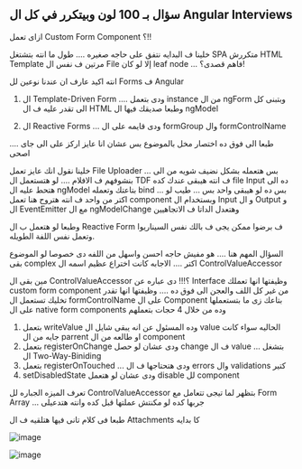 
سؤال بـ 100 لون وبيتكرر في كل ال Angular Interviews
---------------------------------
ازاى تعمل Custom Form Component ؟!!

خلينا ف البدايه نتفق على حاجه صغيره .... طول ما انته بتشتغل SPA متكررش HTML Template مرتين ف نفس ال File إلا لو كان leaf node ... فاهم قصدى؟!

انته اكيد عارف ان عندنا نوعين لل Forms ف Angular 
1. ال Template-Driven Form .... ودى بتعمل instance من ال ngForm وبتبنى كل الى تقدر عليه ف ال HTML وطبعا صديقك فيها ال ngModel

2. ال Reactive Forms ... ودى قايمه على ال formGroup وال formControlName

طبعا الى فوق ده اختصار مخل بالموضوع بس عشان انا عايز اركز على الى جاى .... اصحى

خلينا نقول انك عايز تعمل File Uploader ... بس هتعمله بشكل نضيف شويه من الى بنشوفهم ف الافلام .... لو هتستعمل ال TDF ف انته هيبقى عندك كده file Input ده الى هتحط عليه ال ngModel بتاعتك وتعمله bind ... بس ده لو هيبقى واحد بس ... طيب لو اكتر من واحد ف انته هتروح هنا تعمل component وبستخدام ال Input و ال Output و ال EventEmitter مع ال ngModelChange وهتعدل الداتا ف الاتجاهيين

 وطبعا لو هتعمل ب ال Reactive Form ف برضوا ممكن يجى ف بالك نفس السيناريوا وتعمل نفس اللفة الطويله.

السؤال المهم هنا .... هو مفيش حاجه احسن واسهل من اللفه دى خصوصا لو الموضوع بقى complex اكتر .... الاجابه كانت اختراع عظيم اسمه ال ControlValueAccessor 

مين بقى ال ControlValueAccessor ؟!!!
دى عباره عن Interface وظيفتها انها تعملك custom form component من غير كل اللف والعجن الى فوق ده .... وظيفتها انها تقدر تخليك تستعمل ال formControlName على ال Component بتاعك زى ما بتستعملها على ال native form components وده من خلال 4 حجات بتعملهم 

1. بتعمل writeValue وده المسئول عن انه يبقى شايل ال value الحاليه سواء كانت جايه من ال parrent او طالعه من ال component 
2. بتعمل registerOnChange ودى عشان لو حصل change ف ال value ... بتشغل ال Two-Way-Biniding 
3. بتعمل registerOnTouched ... ودى هتحتاجها ف ال errors وال validations كتير
4. setDisabledState ودى عشان لو هتعمل disable لل component


تعرف الميزه الجباره لل ControlValueAccessor بتظهر لما تيجى تتعامل مع Form Array  ... جربها كده لو مكنتش عملتها قبل كده وانته هتدعيلى

طبعا فى كلام تانى فيها هتلقيه ف ال Attachments كا بدايه


![image](https://github.com/user-attachments/assets/c2b36b44-854c-42a0-8192-021144c2e0ec)

![image](https://github.com/user-attachments/assets/a7bd9633-7f08-41d3-aee9-d0583801fced)
